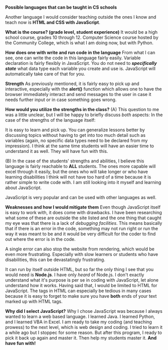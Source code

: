 **Possible languages that can be taught in CS schools**

Another language I would consider teaching outside the ones I know and teach now is **HTML and CSS with JavaScript**.

**What is the course? (grade level, student experience)**
It would be a high school course, grades 10 through 12.  Computer Science course hosted by the Community College, which is what I am doing now, but with Python. 

**How does one with write and run code in the language**
From what I can see, one can write the code in this language fairly easily.  Variable declaration is fairly flexibly in JavaScript.  You do not need to ***specifically state*** what data type each variable you create and use is.  JavaScript will automatically take care of that for you.

**Strength**
As previously mentioned, it is fairly easy to pick up and interactive, especially with the **alert()** function which allows one to have the browser immediately interact and send messages to the user in case it needs further input or in case something goes wrong.

**How would you utilize the strengths in the class?**
(A) This question to me was a little unclear, but I will be happy to briefly discuss *both* aspects:
In the case of the strengths of the language itself:

It is easy to learn and pick up.  You can generalize lessons better by discussing topics without having to get into too much detail such as variables (again, no specific data types need to be declared from my impression).  I think at the same time students will have an easier time to understand it as well.  They will have fun with this.

(B) In the case of the students' strengths and abilities, I believe this language is fairly reachable to **ALL** students.  The ones more capable will excel through it easily, but the ones who will take longer or who have learning disabilities I think will not have too hard of a time because it is rather simple to write code with.  I am still looking into it myself and learning about JavaScript.

JavaScript is very popular and can be used with other languages as well.

**Weaknesses and how I would mitigate them**
Even though JavaScript itself is easy to work with, it does come with drawbacks.  I have been researching what some of these are outside the site listed and the one thing that caught my eye was that there is a lack of *debugging facilities*.  This means basically that if there is an error in the code, something may not run right or run the way it was meant to be and it would be very difficult for the coder to find out where the error is in the code.

A single error can also stop the website from rendering, which would be even more frustrating.  Especially with slow learners or students who have disabilities, this can be devastatingly frustrating.

It can run by itself outside HTML, but so far the only thing I see that you would need is **Node.js**.  I have only *heard* of Node.js.  I don't exactly understand what it's purpose is per se in coding with JavaScript, let alone understand how it works.  Having said that, I would be limited to HTML for JavaScript.  The tags in HTML can especially be tedious in many cases because it is easy to forget to make sure you have **both** ends of your text marked up with HTML tags.

**Why did I select JavaScript?**
Why I chose JavaScript was because I always wanted to learn a web based language.  I learned Java. I learned Python, and I learned VBA in Excel.  I am ready to take my coding (and teaching prowess) to the next level, which is web design and coding.  I tried to learn it a while ago but I stoppec for some reason.  But after this program, I ready to pick it back up again and master it. Then help my students master it.  **And have fun with!**
